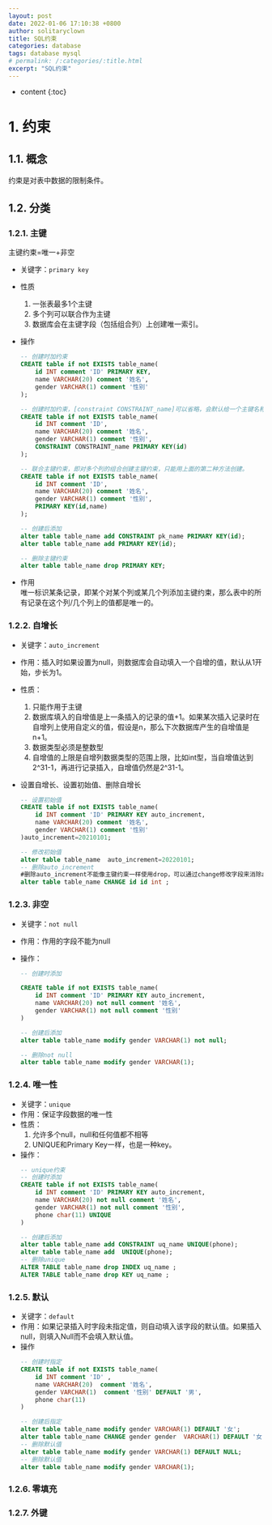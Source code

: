 ```yaml
---
layout: post
date: 2022-01-06 17:10:38 +0800
author: solitaryclown
title: SQL约束
categories: database
tags: database mysql
# permalink: /:categories/:title.html
excerpt: "SQL约束"
---
```

* content
{:toc}


# 1. 约束
## 1.1. 概念
约束是对表中数据的限制条件。
## 1.2. 分类
### 1.2.1. 主键
主键约束=唯一+非空
+ 关键字：`primary key`
+ 性质
    1. 一张表最多1个主键
    2. 多个列可以联合作为主键
    3. 数据库会在主键字段（包括组合列）上创建唯一索引。
    
+ 操作
    ```sql
    -- 创建时加约束
    CREATE table if not EXISTS table_name(
        id INT comment 'ID' PRIMARY KEY,
        name VARCHAR(20) comment '姓名',
        gender VARCHAR(1) comment '性别'
    );

    -- 创建时加约束，[constraint CONSTRAINT_name]可以省略，会默认给一个主键名称
    CREATE table if not EXISTS table_name(
        id INT comment 'ID',
        name VARCHAR(20) comment '姓名',
        gender VARCHAR(1) comment '性别',
        CONSTRAINT CONSTRAINT_name PRIMARY KEY(id)
    );

    -- 联合主键约束，即对多个列的组合创建主键约束，只能用上面的第二种方法创建。
    CREATE table if not EXISTS table_name(
        id INT comment 'ID',
        name VARCHAR(20) comment '姓名',
        gender VARCHAR(1) comment '性别',
        PRIMARY KEY(id,name)
    );

    -- 创建后添加
    alter table table_name add CONSTRAINT pk_name PRIMARY KEY(id);
    alter table table_name add PRIMARY KEY(id);

    -- 删除主键约束
    alter table table_name drop PRIMARY KEY;
    ```

    
+ 作用  
唯一标识某条记录，即某个对某个列或某几个列添加主键约束，那么表中的所有记录在这个列/几个列上的值都是唯一的。

### 1.2.2. 自增长
+ 关键字：`auto_increment`
+ 作用：插入时如果设置为null，则数据库会自动填入一个自增的值，默认从1开始，步长为1。
+ 性质：
    1. 只能作用于主键
    2. 数据库填入的自增值是上一条插入的记录的值+1。如果某次插入记录时在自增列上使用自定义的值，假设是n，那么下次数据库产生的自增值是n+1。
    3. 数据类型必须是整数型
    4. 自增值的上限是自增列数据类型的范围上限，比如int型，当自增值达到2^31-1，再进行记录插入，自增值仍然是2^31-1。
    
+ 设置自增长、设置初始值、删除自增长
    ```sql
    -- 设置初始值
    CREATE table if not EXISTS table_name(
        id INT comment 'ID' PRIMARY KEY auto_increment,
        name VARCHAR(20) comment '姓名',
        gender VARCHAR(1) comment '性别'
    )auto_increment=20210101;

    -- 修改初始值
    alter table table_name  auto_increment=20220101;
    -- 删除auto_increment
    #删除auto_increment不能像主键约束一样使用drop，可以通过change修改字段来消除auto_increment
    alter table table_name CHANGE id id int ;
    ```
### 1.2.3. 非空
+ 关键字：`not null`
+ 作用：作用的字段不能为null
+ 操作：

    ```sql
    -- 创建时添加

    CREATE table if not EXISTS table_name(
        id INT comment 'ID' PRIMARY KEY auto_increment,
        name VARCHAR(20) not null comment '姓名',
        gender VARCHAR(1) not null comment '性别'
    )

    -- 创建后添加
    alter table table_name modify gender VARCHAR(1) not null;

    -- 删除not null
    alter table table_name modify gender VARCHAR(1);
    ```
### 1.2.4. 唯一性
+ 关键字：`unique`
+ 作用：保证字段数据的唯一性
+ 性质：
    1. 允许多个null，null和任何值都不相等
    2. UNIQUE和Primary Key一样，也是一种key。
+ 操作：
    ```sql
    -- unique约束
    -- 创建时添加
    CREATE table if not EXISTS table_name(
        id INT comment 'ID' PRIMARY KEY auto_increment,
        name VARCHAR(20) not null comment '姓名',
        gender VARCHAR(1) not null comment '性别',
        phone char(11) UNIQUE
    )

    -- 创建后添加
    alter table table_name add CONSTRAINT uq_name UNIQUE(phone);
    alter table table_name add  UNIQUE(phone);
    -- 删除unique
    ALTER TABLE table_name drop INDEX uq_name ;
    ALTER TABLE table_name drop KEY uq_name ;
    ```
### 1.2.5. 默认
+ 关键字：`default`
+ 作用：如果记录插入时字段未指定值，则自动填入该字段的默认值。如果插入null，则填入Null而不会填入默认值。
+ 操作
    ```sql
    -- 创建时指定
    CREATE table if not EXISTS table_name(
        id INT comment 'ID' ,
        name VARCHAR(20)  comment '姓名',
        gender VARCHAR(1)  comment '性别' DEFAULT '男',
        phone char(11) 
    )

    -- 创建后指定
    alter table table_name modify gender VARCHAR(1) DEFAULT '女';
    alter table table_name CHANGE gender gender  VARCHAR(1) DEFAULT '女';
    -- 删除默认值
    alter table table_name modify gender VARCHAR(1) DEFAULT NULL;
    -- 删除默认值
    alter table table_name modify gender VARCHAR(1);
    ```
### 1.2.6. 零填充
### 1.2.7. 外键
    